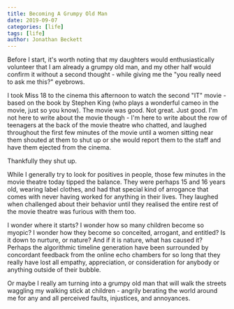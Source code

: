 ```yaml
---
title: Becoming A Grumpy Old Man
date: 2019-09-07
categories: [life]
tags: [life]
author: Jonathan Beckett
---
```


Before I start, it's worth noting that my daughters would enthusiastically volunteer that I am already a grumpy old man, and my other half would confirm it without a second thought - while giving me the "you really need to ask me this?" eyebrows.

I took Miss 18 to the cinema this afternoon to watch the second "IT" movie - based on the book by Stephen King (who plays a wonderful cameo in the movie, just so you know). The movie was good. Not great. Just good. I'm not here to write about the movie though - I'm here to write about the row of teenagers at the back of the movie theatre who chatted, and laughed throughout the first few minutes of the movie until a women sitting near them shouted at them to shut up or she would report them to the staff and have them ejected from the cinema.

Thankfully they shut up.

While I generally try to look for positives in people, those few minutes in the movie theatre today tipped the balance. They were perhaps 15 and 16 years old, wearing label clothes, and had that special kind of arrogance that comes with never having worked for anything in their lives. They laughed when challenged about their behavior until they realised the entire rest of the movie theatre was furious with them too.

I wonder where it starts? I wonder how so many children become so myopic? I wonder how they become so conceited, arrogant, and entitled? Is it down to nurture, or nature? And if it is nature, what has caused it? Perhaps the algorithmic timeline generation have been surrounded by concordant feedback from the online echo chambers for so long that they really have lost all empathy, appreciation, or consideration for anybody or anything outside of their bubble.

Or maybe I really am turning into a grumpy old man that will walk the streets waggling my walking stick at children - angrily berating the world around me for any and all perceived faults, injustices, and annoyances.